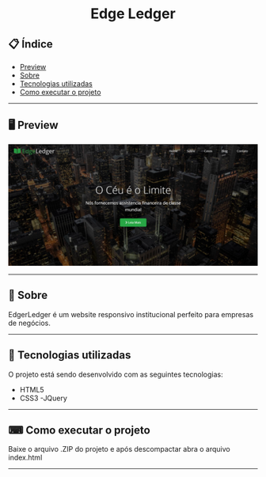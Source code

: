 <h1 align="center">
  Edge Ledger
</h1>

## 📋 Índice

- [Preview](#-Preview)
- [Sobre](#-Sobre)
- [Tecnologias utilizadas](#-Tecnologias-utilizadas)
- [Como executar o projeto](#-Como-executar-o-projeto)

---

## 🖥 Preview

<p align="center">
  <img src="edge-ledger.png" width="700" >
</p>

---

## 📖 Sobre 

EdgerLedger é um website responsivo institucional perfeito para empresas de negócios.

---

## 🚀 Tecnologias utilizadas
O projeto está sendo desenvolvido com as seguintes tecnologias:
- HTML5
- CSS3
-JQuery

---

## ⌨ Como executar o projeto

Baixe o arquivo .ZIP do projeto e após descompactar abra o arquivo index.html

---
